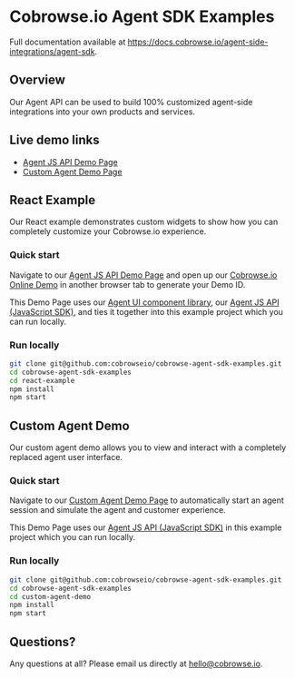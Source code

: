 # Cobrowse.io Agent SDK Examples

Full documentation available at https://docs.cobrowse.io/agent-side-integrations/agent-sdk. 

## Overview

Our Agent API can be used to build 100% customized agent-side integrations into your own products and services.

## Live demo links

- [Agent JS API Demo Page](https://aaronhuggins.github.io/cobrowse-agent-sdk-examples/react-example/)
- [Custom Agent Demo Page](https://aaronhuggins.github.io/cobrowse-agent-sdk-examples/custom-agent-demo/)

## React Example

Our React example demonstrates custom widgets to show how you can completely customize your Cobrowse.io experience.

### Quick start

Navigate to our [Agent JS API Demo Page](https://aaronhuggins.github.io/cobrowse-agent-sdk-examples/react-example/) and open up our [Cobrowse.io Online Demo](https://cobrowse.io/demo) in another browser tab to generate your Demo ID. 

This Demo Page uses our [Agent UI component library](https://github.com/cobrowseio/cobrowse-agent-ui), our [Agent JS API (JavaScript SDK)](https://www.npmjs.com/package/cobrowse-agent-sdk), and ties it together into this example project which you can run locally. 

### Run locally
```sh
git clone git@github.com:cobrowseio/cobrowse-agent-sdk-examples.git
cd cobrowse-agent-sdk-examples
cd react-example
npm install
npm start
```

## Custom Agent Demo

Our custom agent demo allows you to view and interact with a completely replaced agent user interface.

### Quick start

Navigate to our [Custom Agent Demo Page](https://aaronhuggins.github.io/cobrowse-agent-sdk-examples/custom-agent-demo/) to automatically start an agent session and simulate the agent and customer experience.

This Demo Page uses our [Agent JS API (JavaScript SDK)](https://www.npmjs.com/package/cobrowse-agent-sdk) in this example project which you can run locally. 

### Run locally
```sh
git clone git@github.com:cobrowseio/cobrowse-agent-sdk-examples.git
cd cobrowse-agent-sdk-examples
cd custom-agent-demo
npm install
npm start
```

## Questions?
Any questions at all? Please email us directly at [hello@cobrowse.io](mailto:hello@cobrowse.io).

